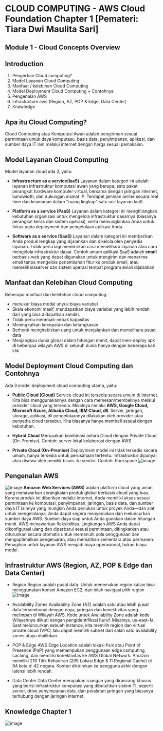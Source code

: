 

# CLOUD COMPUTING - AWS Cloud Foundation Chapter 1 [Pemateri: Tiara Dwi Maulita Sari]
## Module 1 - Cloud Concepts Overview
## Introduction
1. Pengertian Cloud computing?
2. Model Layanan Cloud Computing
3. Manfaat / kelebihan Cloud Computing
4. Model Deployment Cloud Computing  + Contohnya
5. Pengenalan AWS
6. Infrastucture aws (Region, AZ, POP & Edge, Data Center)
7. Knowledge

## Apa itu Cloud Computing?
  Cloud Computing atau Komputasi Awan adalah pengiriman sesuai permintaan untuk daya komputasu, basis data, penyimpanan, aplikasi, dan sumber daya IT lain melalui internet dengan harga sesuai pemakaian.

## Model Layanan Cloud Computing
  Model layanan cloud ada 3, yaitu:
- **Infrastructure as a service(IaaS)**
    Layanan dalam kategori ini adalah layanan infrastruktur komputasi awan yang berupa, satu paket perangkat hardware komputer virtual, bersama dengan jaringan internet, bandwidth, dan dukungan alamat IP. Terdapat jaminan online secara real time dan keamanan dalam "ruang lingkup" satu unit layanan IaaS.
  
- **Platform as a service (PaaS)**
     Layanan dalam kategori ini menghilangkan kebutuhan organisasi untuk mengelola infrastruktur dasarnya (biasanya perangkat keras dan sistem operasi), serta memungkinkan Anda untuk fokus pada deployment dan pengelolaan aplikasi Anda.
    
- **Software as a service (SaaS)**
       Layanan dalam kategori ini memberikan Anda produk lengkap yang dijalankan dan dikelola oleh penyedia layanan. Tidak perlu lagi memikirkan cara memelihara layanan atau cara mengelola infrastruktur dasar. Contoh umum aplikasi SaaS adalah **email** berbasis web yang dapat digunakan untuk mengirim dan menerima email tanpa mengelola penambahan fitur ke produk email, atau memeliharaserver dan sistem operasi tempat program email dijalankan.
      
## Manfaat dan Kelebihan Cloud Computing
  Beberapa manfaat dan kelebihan cloud computing:
- menukar biaya modal unyuk biaya variabel
- Skala ekonomi masif, mendapatkan biaya variabel yang lebih rendah dari yang bisa didapatkan sendiri.
- Tidak perlu menebak-nebak kapasitas
- Meningkatkan kecepatan dan ketangkasan
- Berhenti menghabiskan uang untuk menjalankan dan memelihara psuat data
- Menjangkau dunia global dalam hitungan menit, dapat men-deploy apk di beberapa wilayah AWS di seluruh dunia hanya dengan beberapa kali klik

## Model Deployment Cloud Computing dan Contohnya
  Ada 3 model deployment cloud computing utama, yaitu:
- **Public Cloud (Cloud)**
  Service cloud ini tersedia secara umum di Internet. Kita bisa menggunakannya dengan cara memesan/membelinya melalui provider cloud yang tersedia. Misalnya melalui **AWS, Google Cloud, Microsoft Azure, Alibaba Cloud, IBM Cloud, dll**. Server, jaringan, storage, aplikasi, dll pengelolaannya dilakukan oleh provider atau penyedia cloud tersebut. Kita biasanya hanya membeli sesuai dengan kebutuhan.

- **Hybrid Cloud**
  Merupakan kombinasi antara Cloud dengan Private Cloud (On-Premise). Contoh: server lokal kolaborasi dengan AWS
- **Private Cloud (On-Premise)**
  Deployment model ini tidak tersedia secara umum, hanya tersedia untuk perusahaan tertentu. Infrastruktur dipunyai atau disewa oleh pemilik bisnis itu sendiri. Contoh: Rackspace
  ![image](https://github.com/fiakholida/100DaysOfCloud/assets/140806089/416972bf-f376-4c9a-a37b-49627ecc0a7f)

## Pengenalan AWS
  ![image](https://github.com/fiakholida/100DaysOfCloud/assets/140806089/4e8dda62-7b6d-4071-8510-b2cbac5f2479)
**Amazon Web Services (AWS)** adalah platform cloud yang aman yang menawarkan serangkaian produk global berbasis cloud yang luas. Karena produk ini diberikan melalui internet, Anda memiliki akses sesuai permintaan ke komputasi, penyimpanan, jaringan, basis data, dan sumber daya IT lainnya yang mungkin Anda perlukan untuk proyek Anda—dan alat untuk mengelolanya. Anda dapat segera menyediakan dan meluncurkan sumber daya AWS. Sumber daya siap untuk Anda gunakan dalam hitungan menit.
  AWS menawarkan fleksibilitas. Lingkungan AWS Anda dapat dikonfigurasi ulang dan diperbarui sesuai permintaan, ditingkatkan atau diturunkan secara otomatis untuk memenuhi pola penggunaan dan mengoptimalkan pengeluaran, atau mematikan sementara atau permanen. Penagihan untuk layanan AWS menjadi biaya operasional, bukan biaya modal.

## Infrastruktur AWS (Region, AZ, POP & Edge dan Data Center)
- Region
  Region adalah pusat data. Untuk menemukan region kalian bisa menggunakan konsol Amazon EC2, dari bilah navigasi pilih region
  ![image](https://github.com/fiakholida/100DaysOfCloud/assets/140806089/1c1f8dd7-b5c6-4171-bf4f-6c4806832c2b)

- Availability Zones
  Availability Zone (AZ) adalah satu atau lebih pusat data tersembunyi dengan daya, jaringan dan konektivitas yang melimpah di Wilayah AWS. Kode untuk Availability Zone adalah kode Wilayahnya diikuti dengan pengidentifikasi huruf. Misalnya, us-east-1a. Saat meluncurkan sebuah instance, kita memilih region dan virtual private cloud (VPC) lalu dapat memilih subnet dari salah satu availability zones atayu dipilihkan.

- POP & Edge
  AWS Edge Location adalah lokasi fisik atau Point of Presence (PoP) yang memampukan penggunaan edge computing, caching, dan memiliki konektivitas ke AWS Global Network. Amazon memiliki 216 Titik Kehadiran (205 Lokasi Edge & 11 Regional Cache) di 84 kota di 42 negara. Konten dikirimkan ke pengguna akhir dengan latensi lebih rendah.

- Data Center
  Data Center merupakan ruangan yang dirancang khusus yang berisi infrastruktur komputasi yang dibutuhkan sistem TI, seperti server, drive penyimpanan data, dan peralatan jaringan yang biasanya terhubung dengan jaringan internet.
  
## Knowledge Chapter 1
![image](https://github.com/fiakholida/100DaysOfCloud/assets/140806089/aa3f6464-5a60-4793-9514-725415acb568)
